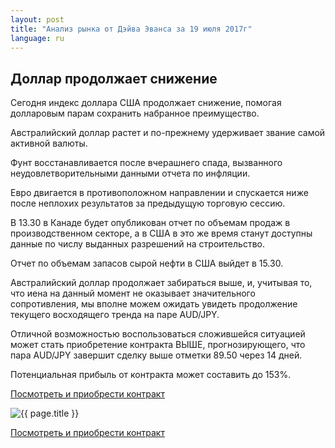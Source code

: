 ```yaml
---
layout: post
title: "Анализ рынка от Дэйва Эванса за 19 июля 2017г"
language: ru
---
```

## Доллар продолжает снижение

Сегодня индекс доллара США продолжает снижение, помогая долларовым парам сохранить набранное преимущество.

Австралийский доллар растет и по-прежнему удерживает звание самой активной валюты.

Фунт восстанавливается после вчерашнего спада, вызванного неудовлетворительными данными отчета по инфляции.

Евро двигается в противоположном направлении и спускается ниже после неплохих результатов за предыдущую торговую сессию.

 
В 13.30 в Канаде будет опубликован отчет по объемам продаж в производственном секторе, а в США в это же время станут доступны данные по числу выданных разрешений на строительство.

Отчет по объемам запасов сырой нефти в США выйдет в 15.30.

 
Австралийский доллар продолжает забираться выше, и, учитывая то, что иена на данный момент не оказывает значительного сопротивления, мы вполне можем ожидать увидеть продолжение текущего восходящего тренда на паре AUD/JPY.

Отличной возможностью воспользоваться сложившейся ситуацией может стать приобретение контракта ВЫШЕ, прогнозирующего, что пара AUD/JPY завершит сделку выше отметки 89.50 через 14 дней. 

Потенциальная прибыль от контракта может составить до 153%.


<a href="http://record.binary.com/_bivVDfg8lHux76XffYA0JmNd7ZgqdRLk/1/?market=major_pairs&duration_amount=14&duration_units=d&amount=10&amount_type=payout&expiry_type=duration&underlying=frxAUDJPY&formname=higherlower&barrier=89.5&s=1&t=r0PScGyTj4IYCiFJsEkywJ0co5lt24DG" target="_blank">Посмотреть и приобрести контракт</a>

<img src="{{ site.url }}/images/ru-19-july-17.png" alt="{{ page.title }}"  title="{{ page.title }}">

<a href="%LINK%%?https://www.binary.com/d/trade.cgi?market=major_pairs&duration_amount=14&duration_units=d&amount=10&amount_type=payout&expiry_type=duration&underlying=frxAUDJPY&formname=higherlower&barrier=89.5&s=1&t=r0PScGyTj4IYCiFJsEkywJ0co5lt24DG" target="_blank">Посмотреть и приобрести контракт</a>